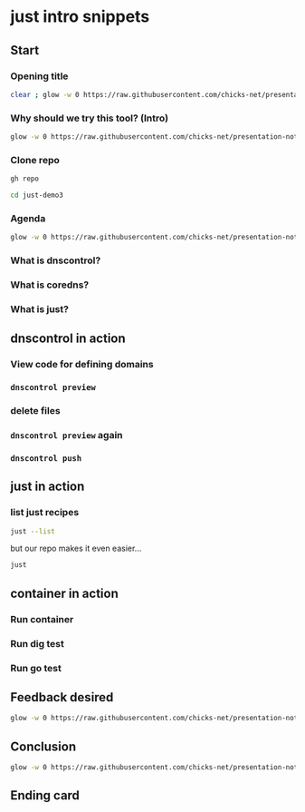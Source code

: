 # just intro snippets

## Start

### Opening title

```bash
clear ; glow -w 0 https://raw.githubusercontent.com/chicks-net/presentation-notes/refs/heads/main/fini-coredns-example/OPENING.md
```

### Why should we try this tool? (Intro)

```bash
glow -w 0 https://raw.githubusercontent.com/chicks-net/presentation-notes/refs/heads/main/fini-coredns-example/FEATURES.md
```

### Clone repo

```bash
gh repo 
```

```bash
cd just-demo3
```

### Agenda

```bash
glow -w 0 https://raw.githubusercontent.com/chicks-net/presentation-notes/refs/heads/main/fini-coredns-example/AGENDA.md
```

### What is dnscontrol?

### What is coredns?

### What is just?

## dnscontrol in action

### View code for defining domains

### `dnscontrol preview`

### delete files

### `dnscontrol preview` again

### `dnscontrol push`

## just in action

### list just recipes

```bash
just --list
```

but our repo makes it even easier...

```bash
just
```

## container in action

### Run container

### Run dig test

### Run go test

## Feedback desired

```bash
glow -w 0 https://raw.githubusercontent.com/chicks-net/presentation-notes/refs/heads/main/fini-coredns-example/FEEDBACK.md
```

## Conclusion

```bash
glow -w 0 https://raw.githubusercontent.com/chicks-net/presentation-notes/refs/heads/main/fini-coredns-example/CONCLUSION.md
```

## Ending card
